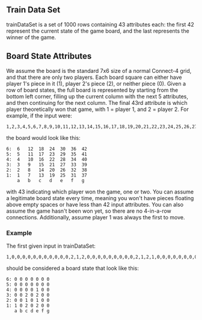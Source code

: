 Train Data Set
--------------
trainDataSet is a set of 1000 rows containing 43 attributes each: the first 42 represent the current state of the game board, and the last represents the winner of the game.

Board State Attributes
----------------------
We assume the board is the standard 7x6 size of a normal Connect-4 grid, and that there are only two players. Each board square can either have player 1's piece in it (1), player 2's piece (2), or neither piece (0).
Given a row of board states, the full board is represented by starting from the bottom left corner, filling up the current column with the next 5 attributes, and then continuing for the next column. The final 43rd attribute is which player theoretically won that game, with 1 = player 1, and 2 = player 2. For example, if the input were:

    1,2,3,4,5,6,7,8,9,10,11,12,13,14,15,16,17,18,19,20,21,22,23,24,25,26,27,28,29,30,31,32,33,34,35,36,37,38,39,40,41,42,43

the board would look like this:

    6:  6   12  18  24  30  36  42
    5:  5   11  17  23  29  35  41
    4:  4   10  16  22  28  34  40
    3:  3   9   15  21  27  33  39
    2:  2   8   14  20  26  32  38
    1:  1   7   13  19  25  31  37
        a   b   c   d   e   f   g

with 43 indicating which player won the game, one or two. You can assume a legitimate board state every time, meaning you won't have pieces floating above empty spaces or have less than 42 input attributes. You can also assume the game hasn't been won yet, so there are no 4-in-a-row connections. Additionally, assume player 1 was always the first to move.

### Example
The first given input in trainDataSet:

    1,0,0,0,0,0,0,0,0,0,0,0,2,1,2,0,0,0,0,0,0,0,0,0,2,1,2,1,0,0,0,0,0,0,0,0,0,0,0,0,0,0,1


should be considered a board state that look like this:

    6: 0 0 0 0 0 0 0
    5: 0 0 0 0 0 0 0
    4: 0 0 0 0 1 0 0
    3: 0 0 2 0 2 0 0
    2: 0 0 1 0 1 0 0
    1: 1 0 2 0 2 0 0
       a b c d e f g

